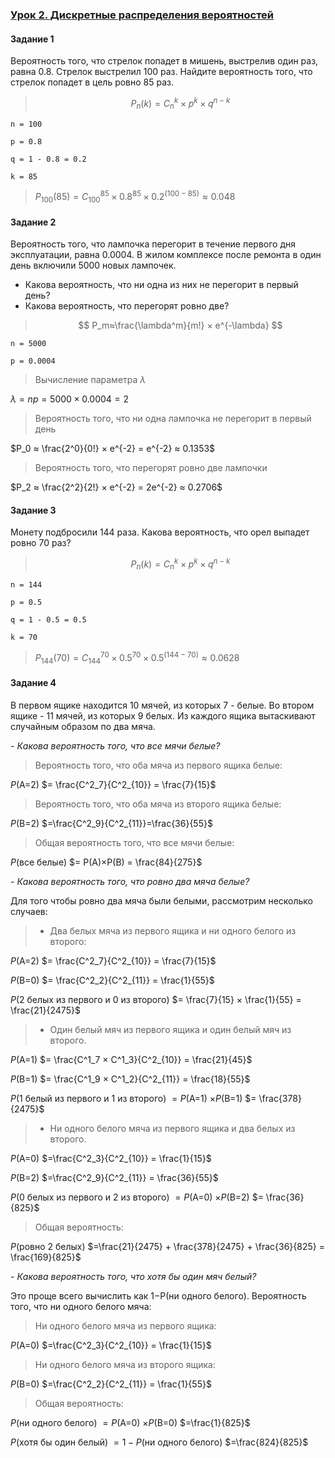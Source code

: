### [Урок 2. Дискретные распределения вероятностей](https://gb.ru/lessons/447654/homework)

#### Задание 1

Вероятность того, что стрелок попадет в мишень, выстрелив один раз, равна 0.8. Стрелок выстрелил 100 раз. Найдите вероятность того, что стрелок попадет в цель ровно 85 раз.

> $$ P_n(k)=C^k_n × p^k × q^{n-k}$$

`n = 100`

`p = 0.8`

`q = 1 - 0.8 = 0.2`

`k = 85`

> $P_{100}(85) = C^{85}_{100} × 0.8^{85} × 0.2^{(100-85)}≈0.048$

#### Задание 2

Вероятность того, что лампочка перегорит в течение первого дня эксплуатации, равна 0.0004. В жилом комплексе после ремонта в один день включили 5000 новых лампочек.

- Какова вероятность, что ни одна из них не перегорит в первый день?
- Какова вероятность, что перегорят ровно две?

> $$ P_m≈\frac{\lambda^m}{m!} × e^{-\lambda} $$

`n = 5000`

`p = 0.0004`


> Вычисление параметра $\lambda$

$\lambda=np=5000×0.0004=2$

> Вероятность того, что ни одна лампочка не перегорит в первый день

$P_0 ≈ \frac{2^0}{0!} × e^{-2} = e^{-2} ≈ 0.1353$

> Вероятность того, что перегорят ровно две лампочки

$P_2 ≈ \frac{2^2}{2!} × e^{-2} = 2e^{-2} ≈ 0.2706$

#### Задание 3

Монету подбросили 144 раза. Какова вероятность, что орел выпадет ровно 70 раз?

> $$ P_n(k)=C^k_n × p^k × q^{n-k}$$

`n = 144`

`p = 0.5`

`q = 1 - 0.5 = 0.5`

`k = 70`

> $P_{144}(70) = C^{70}_{144} × 0.5^{70} × 0.5^{(144-70)} ≈ 0.0628$

#### Задание 4

В первом ящике находится 10 мячей, из которых 7 - белые. Во втором ящике - 11 мячей, из которых 9 белых. Из каждого ящика вытаскивают случайным образом по два мяча.

*- Какова вероятность того, что все мячи белые?*

> Вероятность того, что оба мяча из первого ящика белые:

$P$(A=2) $= \frac{C^2_7}{C^2_{10}} = \frac{7}{15}$

> Вероятность того, что оба мяча из второго ящика белые:

$P$(B=2) $=\frac{C^2_9}{C^2_{11}}=\frac{36}{55}​$

> Общая вероятность того, что все мячи белые:

$P$(все белые) $= P(A)×P(B) = \frac{84}{275}$​

*- Какова вероятность того, что ровно два мяча белые?*

Для того чтобы ровно два мяча были белыми, рассмотрим несколько случаев:

>- Два белых мяча из первого ящика и ни одного белого из второго:

$P$(A=2) $= \frac{C^2_7}{C^2_{10}} = \frac{7}{15}​$

$P$(B=0) $= \frac{C^2_2}{C^2_{11}} = \frac{1}{55}​$

$P$(2 белых из первого и 0 из второго) $= \frac{7}{15} × \frac{1}{55} = \frac{21}{2475}$

>- Один белый мяч из первого ящика и один белый мяч из второго.

$P$(A=1) $= \frac{C^1_7  × C^1_3}{C^2_{10}} = \frac{21}{45}​$

$P$(B=1) $= \frac{C^1_9  × C^1_2}{C^2_{11}} = \frac{18}{55}$

$P$(1 белый из первого и 1 из второго) $=P$(A=1) $× P$(B=1) $= \frac{378}{2475}$

>- Ни одного белого мяча из первого ящика и два белых из второго.

$P$(A=0) $=\frac{C^2_3}{C^2_{10}} = \frac{1}{15}​$

$P$(B=2) $=\frac{C^2_9}{C^2_{11}} = \frac{36}{55}$

$P$(0 белых из первого и 2 из второго) $=P$(A=0) $× P$(B=2) $= \frac{36}{825}$

> Общая вероятность:

$P$(ровно 2 белых) $=\frac{21}{2475} +  \frac{378}{2475} + \frac{36}{825} = \frac{169}{825}$

*- Какова вероятность того, что хотя бы один мяч белый?*

Это проще всего вычислить как 1−P(ни одного белого).
Вероятность того, что ни одного белого мяча:

> Ни одного белого мяча из первого ящика:

$P$(A=0) $=\frac{C^2_3}{C^2_{10}} = \frac{1}{15}​$

> Ни одного белого мяча из второго ящика:

$P$(B=0) $=\frac{C^2_2}{C^2_{11}} = \frac{1}{55}​$

> Общая вероятность:

$P$(ни одного белого) $=P$(A=0) $×P$(B=0) $=\frac{1}{825}$

$P$(хотя бы один белый) $= 1−P$(ни одного белого) $=\frac{824}{825}$​
